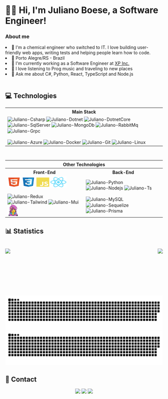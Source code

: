# 👨‍💻 Hi, I'm Juliano Boese, a Software Engineer!

<h3><strong>About me</strong></h3>

<div align="left" style="display: inline_block">
  <li> 🧪 I'm a chemical engineer who switched to IT. I love building user-friendly web apps, writing tests and helping people learn how to code.
  <li> 🧉 Porto Alegre/RS - Brazil</li>
  <li> 🔭 I'm currently working as a Software Engineer at <a href="https://www.xpinc.com/">XP Inc.</a></li>
  <li> 🎸 I love listening to Prog music and traveling to new places</li>
  <li> 💬 Ask me about C#, Python, React, TypeScript and Node.js</li>
</div>
<br>

## 💻 Technologies

<div align="center" style="display: inline_block">
<table>
  <tr>
    <th>Main Stack</th>
  </tr>
  <tr>
    <td>
      <img align="center" alt="Juliano-Csharp" height="40" width="52" src="https://cdn.jsdelivr.net/gh/devicons/devicon/icons/csharp/csharp-original.svg">
      <img align="center" alt="Juliano-Dotnet" height="40" width="52" src="https://cdn.jsdelivr.net/gh/devicons/devicon/icons/dot-net/dot-net-original-wordmark.svg">
      <img align="center" alt="Juliano-DotnetCore" height="40" width="52" src="https://cdn.jsdelivr.net/gh/devicons/devicon/icons/dotnetcore/dotnetcore-original.svg">
      <img align="center" alt="Juliano-SqlServer" height="58" width="58" src="https://cdn.jsdelivr.net/gh/devicons/devicon/icons/microsoftsqlserver/microsoftsqlserver-plain-wordmark.svg">
      <img align="center" alt="Juliano-MongoDb" height="50" width="58" src="https://cdn.jsdelivr.net/gh/devicons/devicon/icons/mongodb/mongodb-original-wordmark.svg" />
      <img align="center" alt="Juliano-RabbitMq" height="30" width="40" src="https://www.vectorlogo.zone/logos/rabbitmq/rabbitmq-icon.svg" />
      <img align="center" alt="Juliano-Grpc" width="86" src="https://www.vectorlogo.zone/logos/grpcio/grpcio-ar21.svg" />
      <br>
      <br>
      <img align="center" alt="Juliano-Azure" height="30" width="38" src="https://cdn.jsdelivr.net/gh/devicons/devicon/icons/azure/azure-original.svg" />
      <img align="center" alt="Juliano-Docker" height="41" width="50" src="https://cdn.jsdelivr.net/gh/devicons/devicon/icons/docker/docker-original.svg">
      <img align="center" alt="Juliano-Git" height="30" width="42" src="https://cdn.jsdelivr.net/gh/devicons/devicon/icons/git/git-original.svg" />
      <img align="center" alt="Juliano-Linux" height="30" width="42" src="https://cdn.jsdelivr.net/gh/devicons/devicon/icons/linux/linux-original.svg" />
    </td>
  </tr>
</table>
</div>

<div align="center" style="display: inline_block"><br>
<table>
  <tr>
    <th colspan="2">Other Technologies</th>
  </tr>
  <tr>
    <th>Front-End</th>
    <th>Back-End</th>
  </tr>
  <tr>
    <td>
      <img align="center" alt="Juliano-HTML" height="30" width="42" src="https://raw.githubusercontent.com/devicons/devicon/master/icons/html5/html5-original.svg">
      <img align="center" alt="Juliano-CSS" height="30" width="42" src="https://raw.githubusercontent.com/devicons/devicon/master/icons/css3/css3-original.svg">
      <img align="center" alt="Juliano-Js" height="30" width="42" src="https://raw.githubusercontent.com/devicons/devicon/master/icons/javascript/javascript-plain.svg">
      <img align="center" alt="Juliano-React" height="36" width="52" src="https://raw.githubusercontent.com/devicons/devicon/master/icons/react/react-original.svg">
      <br>
      <br>
      <img align="center" alt="Juliano-Redux" height="31" width="44" src="https://cdn.jsdelivr.net/gh/devicons/devicon/icons/redux/redux-original.svg" />
      <img align="center" alt="Juliano-Tailwind" height="30" width="38" src="https://cdn.jsdelivr.net/gh/devicons/devicon/icons/tailwindcss/tailwindcss-plain.svg" /> 
      <img align="center" alt="Juliano-Mui" height="30" width="40" src="https://cdn.jsdelivr.net/gh/devicons/devicon/icons/materialui/materialui-original.svg" />
      <img align="center" alt="Juliano-Emotion" width="36" src="https://raw.githubusercontent.com/emotion-js/emotion/main/emotion.png" />
    </td>
    <td>
      <img align="center" alt="Juliano-Python" height="40" width="48" src="https://cdn.jsdelivr.net/gh/devicons/devicon/icons/python/python-original.svg">  
      <img align="center" alt="Juliano-Nodejs" height="32" width="42" src="https://cdn.jsdelivr.net/gh/devicons/devicon/icons/nodejs/nodejs-original.svg" />
      <img align="center" alt="Juliano-Ts" height="30" width="42" src="https://cdn.jsdelivr.net/gh/devicons/devicon/icons/typescript/typescript-original.svg" />
      <br>
      <br>
      <img align="center" alt="Juliano-MySQL" height="48" width="56" src="https://cdn.jsdelivr.net/gh/devicons/devicon/icons/mysql/mysql-original-wordmark.svg">
      <img align="center" alt="Juliano-Sequelize" height="34" width="42" src="https://cdn.jsdelivr.net/gh/devicons/devicon/icons/sequelize/sequelize-original.svg" />
      <img align="center" alt="Juliano-Prisma" width="32" src="https://d2eip9sf3oo6c2.cloudfront.net/tags/images/000/001/287/square_480/prismaHD.png" />            
    </td>
  </tr>
</table>

</div>

<!-- <div align="center" style="display: inline_block"><br>
  <img align="center" alt="Juliano-Linux" height="30" width="42" src="https://cdn.jsdelivr.net/gh/devicons/devicon/icons/linux/linux-original.svg" />
  <img align="center" alt="Juliano-Git" height="30" width="42" src="https://cdn.jsdelivr.net/gh/devicons/devicon/icons/git/git-original.svg" />
  <img align="center" alt="Juliano-HTML" height="30" width="42" src="https://raw.githubusercontent.com/devicons/devicon/master/icons/html5/html5-original.svg">
  <img align="center" alt="Juliano-CSS" height="30" width="42" src="https://raw.githubusercontent.com/devicons/devicon/master/icons/css3/css3-original.svg">
  <img align="center" alt="Juliano-Js" height="30" width="42" src="https://raw.githubusercontent.com/devicons/devicon/master/icons/javascript/javascript-plain.svg">
  <img align="center" alt="Juliano-Jest" height="30" width="42" src="https://cdn.jsdelivr.net/gh/devicons/devicon/icons/jest/jest-plain.svg" />
  <img align="center" alt="Juliano-React" height="36" width="52" src="https://raw.githubusercontent.com/devicons/devicon/master/icons/react/react-original.svg">
  <img align="center" alt="Juliano-Redux" height="31" width="44" src="https://cdn.jsdelivr.net/gh/devicons/devicon/icons/redux/redux-original.svg" />
  <img align="center" alt="Juliano-Docker" height="41" width="56" src="https://cdn.jsdelivr.net/gh/devicons/devicon/icons/docker/docker-original.svg">
  <img align="center" alt="Juliano-MySQL" height="48" width="56" src="https://cdn.jsdelivr.net/gh/devicons/devicon/icons/mysql/mysql-original-wordmark.svg">
  <img align="center" alt="Juliano-Nodejs" height="30" width="42" src="https://cdn.jsdelivr.net/gh/devicons/devicon/icons/nodejs/nodejs-original.svg" />
</div> -->

## 📊 Statistics

<br>
<div align="center">
  <img align="left" height="150em" src="https://github-readme-stats.vercel.app/api?username=julianoboese&count_private=true&show_icons=true&theme=nord" />
  <img align="right" height="150em" src="https://github-readme-stats.vercel.app/api/top-langs/?username=julianoboese&layout=compact&theme=nord" />
</div>
<br>

<div align="center">
  
  ![GitHub Snake Light](https://github.com/julianoboese/julianoboese/blob/output/github-contribution-grid-snake.svg#gh-light-mode-only)
  ![GitHub Snake Dark](https://github.com/julianoboese/julianoboese/blob/output/github-contribution-grid-snake-dark.svg#gh-dark-mode-only)
  
</div>

## 💬 Contact

<div align="center" style="display: inline_block">
  <a href="https://julianoboese.github.io" target="_blank"><img height="28rem" src="https://img.shields.io/badge/my_portfolio-3fc337?style=for-the-badge" target="_blank"></a> 
  <a href="https://www.linkedin.com/in/julianoboese" target="_blank"><img height="28rem" src="https://img.shields.io/badge/LinkedIn-0077B5?style=for-the-badge&logo=linkedin&logoColor=white"></a> 
  <a href = "mailto:juliano.boese@gmail.com"><img height="28rem" src="https://img.shields.io/badge/Gmail-D14836?style=for-the-badge&logo=gmail&logoColor=white" target="_blank"></a>
</div>
